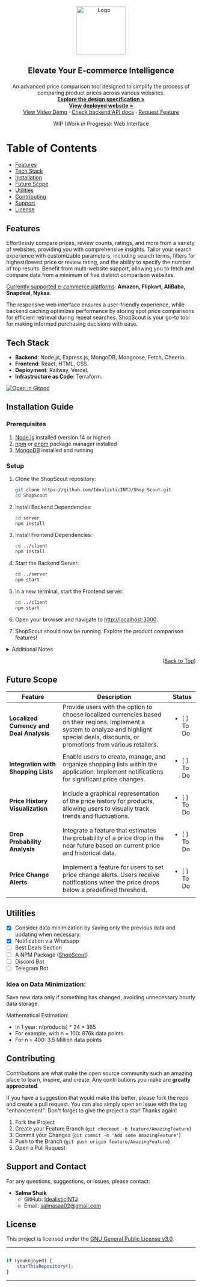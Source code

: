 <div id="top"></div>

<!-- PROJECT SHIELDS -->
<!--
*** Thanks for checking out the ShopScout project. If you have a suggestion
*** that would make this better, please fork the repo and create a pull request
*** or simply open an issue. Don't forget to give the project a star!
*** Thanks again! Now go create something AMAZING! :D
-->

<p align="center">
  <a href="https://github.com/IdealisticINTJ/Shop_Scout">		  
    <img src="https://github.com/IdealisticINTJ/Shop_Scout/assets/65449934/51c4459a-9eef-4d93-a742-f9cfda262761" alt="Logo" width="130">
  </a>
</p>

## <p align="center">Elevate Your E-commerce Intelligence</p>

<p align="center">
    An advanced price comparison tool designed to simplify the process of comparing product prices across various websites. 
    <br/>
    <a href="https://docs.google.com/document/d/17jfGy-oLZas7haOnenJluC_ct5VxzirVCmd4PKs1Opo/edit?usp=sharing"><strong>Explore the design specification »</strong></a>
    <br />
    <a href="https://shop-scout-ctbl-k0hk5hjf8-salma-shaiks-projects.vercel.app/"><strong>View deployed website »</strong></a>
    <br />
    <a href="your-video-demo-link">View Video Demo</a>
    ·
    <a href="https://sourceforge.net/projects/ShopScout/">Check backend API docs</a>
    ·
    <a href="https://github.com/IdealisticINTJ/Shop_Scout/issues">Request Feature</a>
</p>

<p align="center"> WIP (Work in Progress): Web Interface </p>

# Table of Contents
- [Features](#features)
- [Tech Stack](#tech-stack)
- [Installation](#installation-guide)
- [Future Scope](#future-scope)
- [Utilities](#utilities)
- [Contributing](#contributing)
- [Support](#support-and-contact)
- [License](#license)

## Features

Effortlessly compare prices, review counts, ratings, and more from a variety of websites, providing you with comprehensive insights. Tailor your search experience with customizable parameters, including search terms, filters for highest/lowest price or review rating, and the ability to specify the number of top results. Benefit from multi-website support, allowing you to fetch and compare data from a minimum of five distinct comparison websites. 

[Currently supported e-commerce platforms](): **Amazon, Flipkart, AliBaba, Snapdeal, Nykaa**.

The responsive web interface ensures a user-friendly experience, while backend caching optimizes performance by storing spot price comparisons for efficient retrieval during repeat searches. 
ShopScout is your go-to tool for making informed purchasing decisions with ease.

## Tech Stack

- **Backend**: Node.js, Express.js, MongoDB, Mongoose, Fetch, Cheerio.
- **Frontend**: React, HTML, CSS.
- **Deployment**: Railway, Vercel.
- **Infrastructure as Code**: Terraform.

[![Open in Gitpod](https://gitpod.io/button/open-in-gitpod.svg)](https://gitpod.io/#https://github.com/IdealisticINTJ/ShopScout)

## Installation Guide

### Prerequisites
1. [Node.js](https://nodejs.org/) installed (version 14 or higher)
2. [npm](https://www.npmjs.com/) or [pnpm](https://pnpm.io/) package manager installed
3. [MongoDB](https://www.mongodb.com/) installed and running

### Setup
1. Clone the ShopScout repository:

   ```bash
   git clone https://github.com/IdealisticINTJ/Shop_Scout.git
   cd ShopScout

2. Install Backend Dependencies:
   ```bash
   cd server
   npm install

4. Install Frontend Dependencies:
   ```bash
   cd ../client
   npm install

5. Start the Backend Server:
   ```bash
   cd ../server
   npm start

6. In a new terminal, start the Frontend server:
   ```bash
   cd ../client
   npm start

7. Open your browser and navigate to [http://localhost:3000]().

8. ShopScout should now be running. Explore the product comparison features!

<details>
<summary>Additional Notes
</summary>
Make sure you have NodeJS installed on your machine. If needed, adjust the port numbers and other environment variables in the .env file. Configure environment variables and handle sensitive information securely, especially in production deployments.
</details>
<p align="right">(<a href="#top">Back to Top</a>)</p>
</p>

## Future Scope 

| Feature                            | Description                                                                                                                       | Status                    |
| ---------------------------------- | ----------------------------------------------------------------------------------------------------------------------------------- | ------------------------- |
| **Localized Currency and Deal Analysis** | Provide users with the option to choose localized currencies based on their regions. Implement a system to analyze and highlight special deals, discounts, or promotions from various retailers. | <ul><li>[ ] To Do</li></ul> |
| **Integration with Shopping Lists** | Enable users to create, manage, and organize shopping lists within the application. Implement notifications for significant price changes. | <ul><li>[ ] To Do</li></ul> |
| **Price History Visualization**    | Include a graphical representation of the price history for products, allowing users to visually track trends and fluctuations.       | <ul><li>[ ] To Do</li></ul> |
| **Drop Probability Analysis**      | Integrate a feature that estimates the probability of a price drop in the near future based on current price and historical data.      | <ul><li>[ ] To Do</li></ul> |
| **Price Change Alerts**            | Implement a feature for users to set price change alerts. Users receive notifications when the price drops below a predefined threshold. | <ul><li>[ ] To Do</li></ul> |

## Utilities

- [x] Consider data minimization by saving only the previous data and updating when necessary.
- [x] Notification via Whatsapp
- [ ] Best Deals Section
- [ ] A NPM Package ([ShopScout](https://npm.io/package/Shop_Scout))
- [ ] Discord Bot
- [ ] Telegram Bot

### Idea on Data Minimization:

Save new data only if something has changed, avoiding unnecessary hourly data storage.

Mathematical Estimation:

- In 1 year: n(products) * 24 * 365
- For example, with n = 100: 876k data points
- For n = 400: 3.5 Million data points

## Contributing
Contributions are what make the open source community such an amazing place to learn, inspire, and create. Any contributions you make are **greatly appreciated**.

If you have a suggestion that would make this better, please fork the repo and create a pull request. You can also simply open an issue with the tag "enhancement".
Don't forget to give the project a star! Thanks again!

1. Fork the Project
2. Create your Feature Branch (`git checkout -b feature/AmazingFeature`)
3. Commit your Changes (`git commit -m 'Add some AmazingFeature'`)
4. Push to the Branch (`git push origin feature/AmazingFeature`)
5. Open a Pull Request

## Support and Contact

For any questions, suggestions, or issues, please contact:

- **Salma Shaik**
  - GitHub: [IdealisticINTJ](https://github.com/IdealisticINTJ)
  - Email: [salmasaa02@gmail.com](mailto:salmasaa02@gmail.com)
    
## License
This project is licensed under the [GNU General Public License v3.0](LICENSE).


---------

```javascript

if (youEnjoyed) {
    starThisRepository();
}

```

-----------
